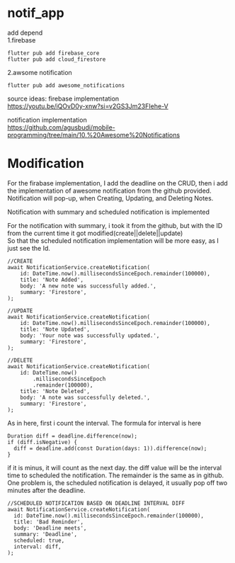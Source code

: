 # notif_app

add depend  
1.firebase  
```
flutter pub add firebase_core
flutter pub add cloud_firestore
```

2.awsome notification
```
flutter pub add awesome_notifications
```

source ideas:
firebase implementation  
https://youtu.be/iQOvD0y-xnw?si=v2GS3Jm23FIehe-V  

notification implementation  
https://github.com/agusbudi/mobile-programming/tree/main/10.%20Awesome%20Notifications  

# Modification
For the firabase implementation, I add the deadline on the CRUD, then i add the implementation of awesome notification from the github provided.   
Notification will pop-up, when Creating, Updating, and Deleting Notes.  

Notification with summary and scheduled notification is implemented  

For the notification with summary, i took it from the github, but with the ID from the current time it got modified(create||delete||update)  
So that the scheduled notification implementation will be more easy, as I just see the Id.
```
//CREATE
await NotificationService.createNotification(
    id: DateTime.now().millisecondsSinceEpoch.remainder(100000),
    title: 'Note Added',
    body: 'A new note was successfully added.',
    summary: 'Firestore',
);
```
```
//UPDATE
await NotificationService.createNotification(
    id: DateTime.now().millisecondsSinceEpoch.remainder(100000),
    title: 'Note Updated',
    body: 'Your note was successfully updated.',
    summary: 'Firestore',
);
```
```
//DELETE
await NotificationService.createNotification(
    id: DateTime.now()
        .millisecondsSinceEpoch
        .remainder(100000),
    title: 'Note Deleted',
    body: 'A note was successfully deleted.',
    summary: 'Firestore',
);
```

As in here, first i count the interval. The formula for interval is here
```
Duration diff = deadline.difference(now);
if (diff.isNegative) {
  diff = deadline.add(const Duration(days: 1)).difference(now);
}
```
if it is minus, it will count as the next day. the diff value will be the interval time to scheduled the notification. The remainder is the same as in github.  One problem is, the scheduled notification is delayed, it usually pop off two minutes after the deadline.

```
//SCHEDULED NOTIFICATION BASED ON DEADLINE INTERVAL DIFF
await NotificationService.createNotification(
  id: DateTime.now().millisecondsSinceEpoch.remainder(100000),
  title: 'Bad Reminder',
  body: 'Deadline meets',
  summary: 'Deadline',
  scheduled: true,
  interval: diff,
);
```


